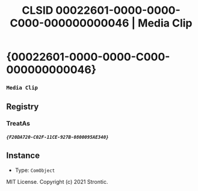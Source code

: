 ﻿---
title: "CLSID 00022601-0000-0000-C000-000000000046 | Media Clip"
excerpt: What is COM-Object CLSID 00022601-0000-0000-C000-000000000046?
---

# {00022601-0000-0000-C000-000000000046}

### `Media Clip`

## Registry


### TreatAs

##### `{F20DA720-C02F-11CE-927B-0800095AE340}`

## Instance

* Type: `ComObject`

MIT License. Copyright (c) 2021 Strontic.


